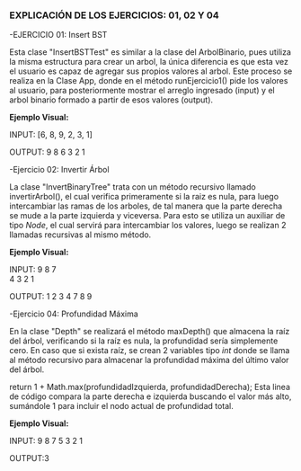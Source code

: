 ### **EXPLICACIÓN DE LOS EJERCICIOS: 01, 02 Y 04**

-EJERCICIO 01: Insert BST

Esta clase "InsertBSTTest" es similar a la clase del ArbolBinario, pues utiliza la misma estructura para crear un arbol, la única diferencia es que esta vez el usuario es capaz de agregar sus propios valores al arbol.
Este proceso se realiza en la Clase App, donde en el método runEjercicio1() pide los valores al usuario, para posteriormente mostrar el arreglo ingresado (input) y el arbol binario formado a partir de esos valores (output).

**Ejemplo Visual:**

INPUT:
[6, 8, 9, 2, 3, 1]

OUTPUT:
    9
  8
6
    3
  2
    1

-Ejercicio 02: Invertir Árbol

La clase "InvertBinaryTree" trata con un método recursivo llamado invertirArbol(), el cual verifica primeramente si la raiz es nula, para luego intercambiar las ramas de los arboles, de tal manera que la parte derecha se mude a la parte izquierda y viceversa. Para esto se utiliza un auxiliar de tipo *Node*, el cual servirá para intercambiar los valores, luego se realizan 2 llamadas recursivas al mismo método.

**Ejemplo Visual:**

INPUT:
    9
  8
7  
  4
      3
    2
      1


OUTPUT:
      1
    2
      3
  4
7
  8
    9

-Ejercicio 04: Profundidad Máxima

En la clase "Depth" se realizará el método maxDepth() que almacena la raíz del árbol, verificando si la raíz es nula, la profundidad sería simplemente cero. En caso que si exista raíz, se crean 2 variables tipo *int* donde se llama al método recursivo para almacenar la profundidad máxima del último valor del árbol.

return 1 + Math.max(profundidadIzquierda, profundidadDerecha);
Esta linea de código compara la parte derecha e izquierda buscando el valor más alto, sumándole 1 para incluir el nodo actual de profundidad total. 

**Ejemplo Visual:**

INPUT:
    9
  8
    7
5
    3
  2
    1

OUTPUT:3